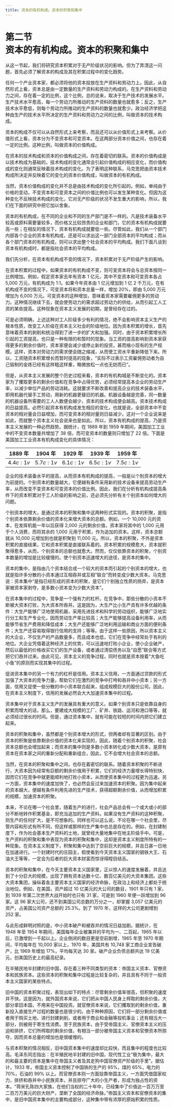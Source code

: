 ```yaml
---
title: 资本的有机构成。资本的积聚和集中
---
```


# 第二节<br>**资本的有机构成。&ZeroWidthSpace;资本的积聚和集中**

从这一节起，我们将研究资本积累对于无产阶级状况的影响。但为了弄清这一问题，首先必须了解资本的构成及其在积累过程中的变化趋势。

任何一个产业资本家，都必须将他的资本投放在生产资料和劳动力上。因此，从自然形式上看，资本总是由一定数量的生产资料和劳动力构成的。在生产资料和劳动力之间，存在着一定的比例，这个比例，总的说来，取决于生产技术的发展水平。生产技术水平愈高，每一个劳动力所推动的生产资料的数量也就愈多；反之，生产技术水平愈低，则每个劳动力所推动的生产资料的数量也就愈少。政治经济学把这种由生产的技术水平所决定的生产资料和劳动力之间的比例，叫做资本的技术构成。

资本的构成不仅可以从自然形式上来考察，而且还可以从价值形式上来考察。从价值形式上看，资本分为不变资本和可变资本。在这两部分资本价值之间，也存在着一定的比例。这种比例，叫做资本的价值构成。

在资本的技术构成和资本的价值构成之间，存在着密切的联系。资本的价值构成是以技术构成为基础的，技术构成的变化通常会引起价值构成的相应变化，而价值构成的变化则通常反映着技术构成的变化。为了表明这种联系，马克思把由资本技术构成所决定并反映着它的变化的资本价值构成，叫做资本的有机构成。

当然，资本价值构成的变化并不总是由技术构成的变化所引起的。例如，单纯由于价格的变动，不变资本和可变资本之间的价值比例也可以发生某种变化。但因为这种变化不反映技术构成的变化，它对无产阶级的状况不发生重大的影响，所以，我们在下面的研究中把它加以舍象。

资本的有机构成，在不同的企业和不同的生产部门是不一样的。凡是技术装备水平较高或原料需要量较多，而价格又比较昂贵的企业和部门，它的资本有机构成就要高一些；在相反的情况下，资本有机构成就要低一些。尽管如此，我们从一个部门内部各个企业的资本有机构成，还是可以求出这一部门全部资本的平均构成；而从各个部门资本的有机构成，则可以求出整个社会资本的平均构成。我们下面凡谈到资本有机构成时，都是指社会资本的平均构成。

我们先分析，在资本有机构成不变的情况下，资本积累对于无产阶级产生的影响。

在资本积累的过程中，如果资本的有机构成不变，则可变资本将会与总资本按同一比例增加。例如，假定资本家去年有资本 1 亿元，其中不变资本和可变资本各占 5,000 万元，有机构成为 1:1。如果今年资本由 1 亿元增加到 1 亿 2 千万元，在有机构成不变的情况下，可变资本将和资本总量一样，增加 20%，即由 5,000 万元增加为 6,000 万元。可变资本的这种增加，意味着资本家需要雇佣更多的劳动力。这种情况继续下去，就会使劳动力的需求超过劳动力的供给，从而引起工人工资的某些提高。这种现象在资本主义发展的初期，是曾经存在过的。

可是必须明确，上述这种对工人阶级多少有利的情况，绝不会影响资本主义生产的根本性质，改变工人阶级在资本主义社会的阶级地位。因为资本积累的增长，首先意味着资本的剥削和统治得到了进一步的扩大和加强。同时，由于资本积累增长所引起的工资提高，也只是一种有限的和暂时的现象。当工资的提高影响到资本家获得更多的剩余价值时，资本家便会减少或停止新的投资，甚而缩小现有的生产规模。这样，资本对劳动力的需求便会随之缩减，从而使工资水平重新降低下来。所以，工资随资本积累增长而暂时提高的现象，“实际不过表示工资雇佣劳动者为自己锻制的金炼已经有这样粗这样重，略微放松一点也无妨而已”。

但是，从资本主义发展的整个历史过程来看，资本的有机构城是不断变化的。资本家为了攫取更多的剩余价值和在竞争中占得优势，必须经常提高本企业的劳动生产率，以减少单位产品的劳动消耗。这就要求不断改善和提高企业的技术装备水平，即用机器代替手工劳动，用新的机器更替旧的机器。机器设备越是完善，同一数量的机器设备所需要的工人人数便会越少，资本的技术构成便会越高。资本技术构成的日益提高，必然引起资本有机构成发生相应的变化，也就是说，全部资本中不变资本的相对量会日益增加，而可变资本的相对量则日益减少。这对一个企业说来是如此，而就整个资本主义社会说来也是如此。所以，资本有机构成的提高，乃是资本主义发展的一种必然趋势。据统计，在 1889 年到 1959 年期间，美国加工工业中的不变资本数量共增加了 38 倍，而可变资本的数量则只增加了 22 倍。下面是美国加工工业资本有机构成变化的具体情况：

<center>

| 1889 年 | 1904 年 | 1929 年 | 1939 年 | 1959 年 |
| :----: | :----: | :----: | :----: | :----: |
| $4.4c:1v$ | $5.7c:1v$ | $6.1c:1v$ | $6.5c:1v$ | $7.5c:1v$ |

</center>

企业的技术装备水平的提高，从而资本有机构成的提高，一般是以个别资本的增大为前提的。个别资本的数量越大，它便越有条件采用新的技术设备来提高劳动生产率，从而改变不变资本和可变资本的价值比例。因此，我们在分析有机构成提高条件下的资本积累对于工人阶级的影响之前，还必须先分析有关个别资本如何增大的问题。

个别资本的增大，是通过资本的积聚和集中这两种形式实现的。资本的积聚，是指个别资本依靠剩余价值的资本化来增大资本的总额。例如，一个 10,000 元的资本，在发挥机能一年以后获得 2,000 元的剩余价值，资本家将其中的 1,000 元用于个人消费，而将其余的 1,000 元用于积累，作为追加的资本。这样，资本总额就从 10,000 元增加到也就是积聚到 11,000 元。所以，资本的积聚，不外是资本积累的直接结果，它和资本积累是直接联系着的。资本积累的规模愈大，资本就积聚得愈多，从而，个别资本的总额也就愈大。然而，仅仅依靠资本的积聚，个别资本数量的增加是比较缓慢的。使个别资本迅速增大的途径，是资本的集中。

资本的集中，是指由几个资本结合成一个较大的资本而引起的个别资本的增大，也就是指许多分散的小资本通过互相吞并或互相“联合”而转变成少数大资本。马克思说：资本集中“是指已经形成的资本的积聚，是它们个别独立性质的扬弃，是资本家被资本家剥夺，是多数小资本变为少数大资本”。

在资本集中的过程中，竞争是一个强有力的杠杆。在竞争中，那些分散的小资本不断被大资本打败，为大资本所吞并。这是因为，大生产比小生产具有许多优越的条件：大生产能够广泛地使用机器，采用先进技术和科学的劳动组织，能够广泛地实行分工和生产专业化，因而劳动生产率比较高；大生产能够提高设备利用率，从而能够节省生产费用和降低成本；大生产还能够广泛地利用运输和商业方面的便利条件；大生产还容易取得银行信用的支持；等等。由于这样一些原因，所以资本主义的大企业，不仅生产的产品数量多，而且成本也低，它们在竞争中经常处于有利的地位。大企业凭借着这种经济上的优势，可以迅速地打败小企业，使小企业破产，然后以最低的价格收买它们的生产设备，或者通过清偿债务以及“自愿”联合等方式把它们吞并过来。由此可见，资本主义的竞争过程，同时也就是资本按着“大鱼吃小鱼”的原则而实现其集中的过程。

促进资本集中的另一个有力的杠杆是信用。资本主义信用，一方面通过贷款的形式加强了大资本的竞争力量，帮助它们在激烈的竞争中打垮和吞并中小资本；另一方面，信用又促使一些分散的中小资本联合起来，组成规模巨大的股份公司。因此，在资本主义制度下，信用的发展必然会大大加速资本集中的过程。

资本集中对于资本主义生产的发展具有重大的意义。如果个别资本只是依靠自身的积累而增大的话，那么，要建成大规模的工厂、矿井、铁路、运河和港口等等，就必须经过很长的时间。但是，通过资本集中，就有可能在较短的时间内把它们建立起来。

资本的积聚和集中，虽然都是个别资本增大的形式，但两者却有显著的区别。由于资本的积聚是依靠剩余价值的资本化来实现的，因此，随着个别资本的积聚，社会资本总额也会增加起来；而资本的集中则是多数小资本转化成少数大资本，是原有资本在资本家之间的重新分配和重新组合，因此，它不会增大社会资本的总额。

当然，在资本的积聚和集中之间，也存在着密切的联系。随着资本积聚的不断进行，大资本因为经常有巨额的剩余价值用于积累，它们的经济力量增长得特别快，因而它们在竞争中就更能顺利地打败小资本，从而使资本集中的过程更为迅速。另一方面，资本集中的速度加快了，也必然会反过来加速资本的积聚。因为集中起来的资本越大，便越有条件利用先进的生产技术，获得超额剩余价值，从而增加积累的规模，加速资本的积聚。

本来，不论在哪一个社会里，随着生产的进行，社会产品总会有一个或大或小的部分不断地转作积累基金，即充当追加的生产资料。如果没有生产资料的这种积聚，则生产的任何扩大，是不可想象的。同样也可以这么说，不论在哪一个社会里，尽管内容和形式有所不同，但这样或那样的生产集中也总是存在的。例如，在封建制度下，作为社会基本生产资料的土地，就曾经大量地集中在地主阶级手中。可是，生产资料的积聚和集中表现为资本的积聚和集中，这却是资本主义制度所特有的一种现象。在资本主义制度下，积聚和集中达到了空前巨大的规模，并且日甚一日地在加速进行。一个封建时代的庄园主，假使看到今天资本主义国家的钢铁大王、石油大王等等，一定会为后者的巨大资本财富而惊讶得瞠目结舌。

资本的积聚和集中，在今天主要资本主义国家里，正以惊人的速度发展着，并且达到了十分巨大的规模，出现了拥有资本达数十亿、数百亿美元的大资本集团。这些大资本集团，操纵着各主要资本主义国家的经济命脉，在政治上和经济上都处于统治地位。例如，在美国，资产超过 10 亿美元的大公司的数目，1901 年只有 1 家，到 1939 年第二次世界大战开始时也只有 31 家，可是到 1960 年便一跃增加到 96 家。这 96 家大公司，还不到美国公司总数的万分之一，却掌握 3,057 亿美元的资产，占美国公司资产总额的 25.3%。到了 1970 年，这样的大公司更剧增到 252 家。

与此形成鲜明对照的是，中小资本破产和被吞并的情况日益加剧。据统计，在 1948 年至 1954 年期间，美国每年企业被兼并的平均为一、二百起，1965 年以后，已激增到一千起以上。企业倒闭的数目更是空前剧增，1965 年至 1970 年期间，平均每年在 10,000 家以上，1970 年，美国共有 10,748 家工商企业宣告破产，比 1969 年增加 17%，平均每天达 30 家。破产企业负债总额共达 19 亿美元，创美国历史上的最高纪录。

在半殖民地半封建的旧中国，存在着三种不同类型的资本：帝国主义资本、官僚资本和民族资本。这些资本的积聚和集中过程是比较复杂的，并且具有不同于一般资本主义国家的某些特点。

旧中国的资本积聚过程，表现出如下的特点：尽管剩余价值率很高，但积聚的速度并不快。这是因为，就外国资本来说，它们把从中国人民身上榨取的剩余价值，大部分拿回本国，不用来在中国投资。就官僚资本来说，它们攫取到的剩余价值，重新投入直接生产过程的数量也是很少的。由于种种原因，它们将一部分剩余价值或者用于购买土地，进行封建剥削，或者用于商业和金融等投机事业；还有相当大一部分，则被用于寄生性消费。至于民族资本，由于受帝国主义、官僚资本主义的压迫和排挤，它们所榨取的剩余价值，有相当一部分被帝国主义资本和官僚资本所掠夺，因而资本总量的增加也是很缓慢的。

与资本积聚的情况相反，旧中国资本集中的速度却比较快，而且集中的程度也比较高。毛泽东同志指出：在半殖民地半封建的旧中国，现代性工业“极为集中，最大的和最主要的资本是集中在帝国主义者及其走狗中国官僚资产阶级的手里”。据估计，1933 年，帝国主义资本控制了中国铁的生产的 95%，煤的 65%，电力的 70%，石油的 99% 以上。而官僚资本则一方面投靠帝国主义，一方面凭借国家权力，排挤和吞并中小民族资本，并且掠夺广大的小生产者，形成为独占性的资本。“蒋宋孔陈四大家族，在他们当权的二十年中，已经集中了价值达一百万万至二百万万美元的巨大财产，垄断了全国的经济命脉。”帝国主义资本和官僚资本的集中，是旧中国资本集中的主要构成部分，这种集中带有浓厚的原始积累的性质。